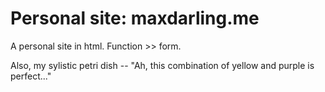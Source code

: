 # Personal site: maxdarling.me

A personal site in html. Function >> form. 

Also, my sylistic petri dish -- "Ah, this combination of yellow and purple is perfect..."
